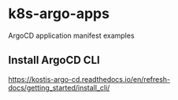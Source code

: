 # k8s-argo-apps

ArgoCD application manifest examples

## Install ArgoCD CLI

<https://kostis-argo-cd.readthedocs.io/en/refresh-docs/getting_started/install_cli/>
